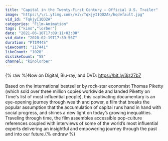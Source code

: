 ```yaml
---
title: "Capital in the Twenty-First Century – Official U.S. Trailer"
image: "https:\/\/i.ytimg.com\/vi\/TqkjyI1QD2A\/hqdefault.jpg"
vid_id: "TqkjyI1QD2A"
categories: "Film-Animation"
tags: ["kino","lorber"]
date: "2021-06-10T17:09:11+03:00"
vid_date: "2020-02-19T17:39:56Z"
duration: "PT1M44S"
viewcount: "117441"
likeCount: "1028"
dislikeCount: "55"
channel: "kinolorber"
---
```

{% raw %}Now on Digital, Blu-ray, and DVD: <a rel="nofollow" target="blank" href="https://bit.ly/3jz27b7">https://bit.ly/3jz27b7</a><br /><br />Based on the international bestseller by rock-star economist Thomas Piketty (which sold over three million copies worldwide and landed Piketty on Time's list of most influential people), this captivating documentary is an eye-opening journey through wealth and power, a film that breaks the popular assumption that the accumulation of capital runs hand in hand with social progress, and shines a new light on today’s growing inequalities. Traveling through time, the film assembles accessible pop-culture references coupled with interviews of some of the world’s most influential experts delivering an insightful and empowering journey through the past and into our future.{% endraw %}
